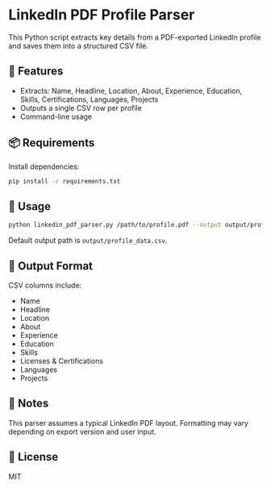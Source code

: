 # LinkedIn PDF Profile Parser

This Python script extracts key details from a PDF-exported LinkedIn profile and saves them into a structured CSV file.

## 🔧 Features

- Extracts: Name, Headline, Location, About, Experience, Education, Skills, Certifications, Languages, Projects
- Outputs a single CSV row per profile
- Command-line usage

## 📦 Requirements

Install dependencies:

```bash
pip install -r requirements.txt
```

## 🚀 Usage

```bash
python linkedin_pdf_parser.py /path/to/profile.pdf --output output/profile_data.csv
```

Default output path is `output/profile_data.csv`.

## 📂 Output Format

CSV columns include:
- Name
- Headline
- Location
- About
- Experience
- Education
- Skills
- Licenses & Certifications
- Languages
- Projects

## 🧠 Notes

This parser assumes a typical LinkedIn PDF layout. Formatting may vary depending on export version and user input.

## 📄 License

MIT

